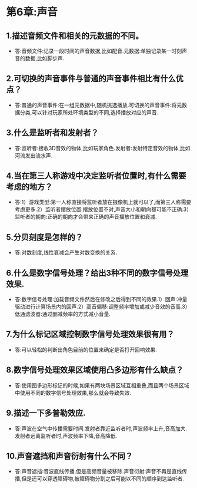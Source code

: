 # 第6章:声音
## 1.描述音频文件和相关的元数据的不同。
- 答:音频文件:记录一段时间的声音数据,比如配音.元数据:单独记录某一时刻声音的数据,比如脚步声.
## 2.可切换的声音事件与普通的声音事件相比有什么优点？
- 答:普通的声音事件:在一组元数据中,随机挑选播放.可切换的声音事件:将元数据分类,可以针对玩家所处环境类型的不同,选择播放对应的声音.
## 3.什么是监听者和发射者？
- 答:监听者:接收3D音效的物体,比如玩家角色.发射者:发射特定音效的物体,比如河流发出流水声.
## 4.当在第三人称游戏中决定监听者位置时,有什么需要考虑的地方？
- 答:1）游戏类型:第一人称直接将监听者放在摄像机上就可以了,而第三人称需要考虑更多.2）监听者摆放位置:摆放位置不对,声音大小和朝向都可能不正确.3）监听者的朝向:正确的朝向才会带来正确的声音播放位置和衰减.
## 5.分贝刻度是怎样的？
- 答:对数刻度,线性衰减会产生对数变换的关系.
## 6.什么是数字信号处理？给出3种不同的数字信号处理效果.
- 答:数字信号处理:加载音频文件然后在修改之后得到不同的效果.1）回声:冲量驱动进行计算场景内的回声.2）高音偏移:调整频率增加或减少音效的音高.3）低通滤波器:通过删减频率的方式减小音量.
## 7.为什么标记区域控制数字信号处理效果很有用？
- 答:可以轻松的判断出角色目前的位置来确定是否打开回响效果.
## 8.数字信号处理效果区域使用凸多边形有什么缺点？
- 答:使用图多边形标记的时候,如果有两块场景区域互相重叠,而且两个场景区域中使用不同的数字信号处理效果,那么就会导致失效.
## 9.描述一下多普勒效应.
- 答:声波在空气中传播需要时间.发射者靠近监听者时,声波频率上升,音高加大.发射者远离监听者时,声波频率下降,音高降低.
## 10.声音遮挡和声音衍射有什么不同？
- 答:声音遮挡:音波直线传播,但是高频音量被移除.声音衍射:声音不再是直线传播,但是还可以穿透障碍物,被障碍物分割之后可能以不同的顺序到达监听者.
  